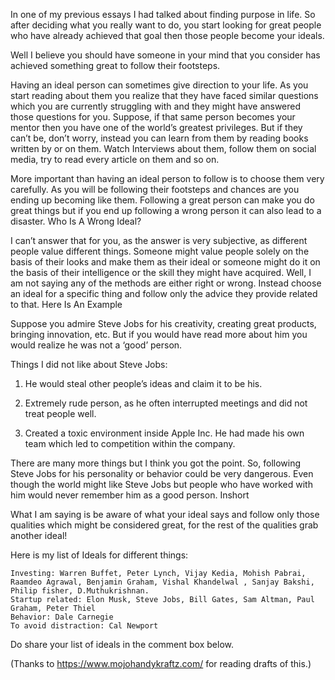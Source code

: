 In one of my previous essays I had talked about finding purpose in life. So after deciding what you really want to do, you start looking for great people who have already achieved that goal then those people become your ideals.

Well I believe you should have someone in your mind that you consider has achieved something great to follow their footsteps.

Having an ideal person can sometimes give direction to your life. As you start reading about them you realize that they have faced similar questions which you are currently struggling with and they might have answered those questions for you. Suppose, if that same person becomes your mentor then you have one of the world’s greatest privileges. But if they can’t be, don’t worry, instead you can learn from them by reading books written by or on them. Watch Interviews about them, follow them on social media, try to read every article on them and so on.

More important than having an ideal person to follow is to choose them very carefully. As you will be following their footsteps and chances are you ending up becoming like them. Following a great person can make you do great things but if you end up following a wrong person it can also lead to a disaster.
Who Is A Wrong Ideal?

I can’t answer that for you, as the answer is very subjective, as different people value different things. Someone might value people solely on the basis of their looks and make them as their ideal or someone might do it on the basis of their intelligence or the skill they might have acquired. Well, I am not saying any of the methods are either right or wrong. Instead choose an ideal for a specific thing and follow only the advice they provide related to that.
Here Is An Example

Suppose you admire Steve Jobs for his creativity, creating great products, bringing innovation, etc. But if you would have read more about him you would realize he was not a ‘good’ person.

Things I did not like about Steve Jobs:

1. He would steal other people’s ideas and claim it to be his.

2. Extremely rude person, as he often interrupted meetings and did not treat people well.

3. Created a toxic environment inside Apple Inc. He had made his own team which led to competition within the company.

There are many more things but I think you got the point. So, following Steve Jobs for his personality or behavior could be very dangerous. Even though the world might like Steve Jobs but people who have worked with him would never remember him as a good person.
Inshort

What I am saying is be aware of what your ideal says and follow only those qualities which might be considered great, for the rest of the qualities grab another ideal!

Here is my list of Ideals for different things:

    Investing: Warren Buffet, Peter Lynch, Vijay Kedia, Mohish Pabrai, Raamdeo Agrawal, Benjamin Graham, Vishal Khandelwal , Sanjay Bakshi, Philip fisher, D.Muthukrishnan.
    Startup related: Elon Musk, Steve Jobs, Bill Gates, Sam Altman, Paul Graham, Peter Thiel
    Behavior: Dale Carnegie
    To avoid distraction: Cal Newport

Do share your list of ideals in the comment box below.

(Thanks to https://www.mojohandykraftz.com/  for reading drafts of this.)